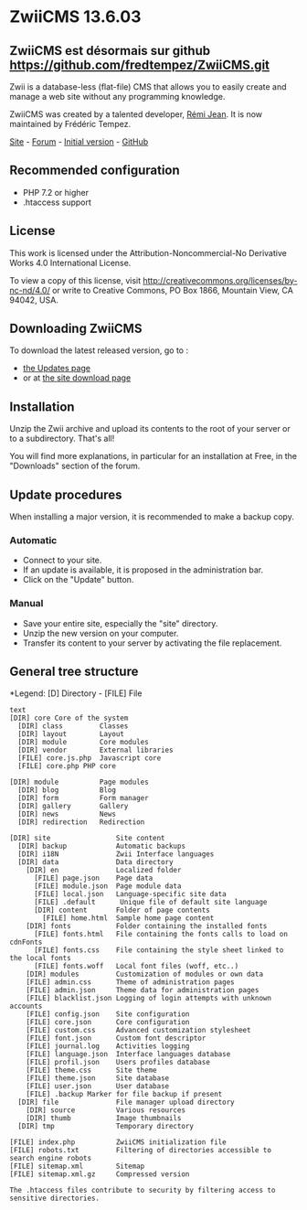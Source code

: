 # ZwiiCMS 13.6.03

## ZwiiCMS est désormais sur github https://github.com/fredtempez/ZwiiCMS.git

Zwii is a database-less (flat-file) CMS that allows you to easily create and manage a web site without any programming knowledge.

ZwiiCMS was created by a talented developer, [Rémi Jean](https://remijean.fr/). It is now maintained by Frédéric Tempez.

[Site](http://zwiicms.fr/) - [Forum](http://forum.zwiicms.com/) - [Initial version](https://github.com/remijean/ZwiiCMS/) - [GitHub](https://github.com/fredtempez/ZwiiCMS)

## Recommended configuration

* PHP 7.2 or higher
* .htaccess support

## License

This work is licensed under the Attribution-Noncommercial-No Derivative Works 4.0 International License.

To view a copy of this license, visit <http://creativecommons.org/licenses/by-nc-nd/4.0/> or write to Creative Commons, PO Box 1866, Mountain View, CA 94042, USA.

## Downloading ZwiiCMS

To download the latest released version, go to :
* [the Updates page](https://forge.chapril.org/ZwiiCMS-Team/ZwiiCMS/releases)
* or at [the site download page](https://zwiicms.fr/download)

## Installation

Unzip the Zwii archive and upload its contents to the root of your server or to a subdirectory. That's all!

You will find more explanations, in particular for an installation at Free, in the "Downloads" section of the forum.

## Update procedures

When installing a major version, it is recommended to make a backup copy.

### Automatic

* Connect to your site.
* If an update is available, it is proposed in the administration bar.
* Click on the "Update" button.

### Manual

* Save your entire site, especially the "site" directory.
* Unzip the new version on your computer.
* Transfer its content to your server by activating the file replacement.

## General tree structure

*Legend: [D] Directory - [FILE] File

````
text
[DIR] core Core of the system
  [DIR] class         Classes
  [DIR] layout        Layout
  [DIR] module        Core modules
  [DIR] vendor        External libraries
  [FILE] core.js.php  Javascript core
  [FILE] core.php PHP core

[DIR] module          Page modules
  [DIR] blog          Blog
  [DIR] form          Form manager
  [DIR] gallery       Gallery
  [DIR] news          News
  [DIR] redirection   Redirection

[DIR] site                Site content
  [DIR] backup            Automatic backups
  [DIR] i18N              Zwii Interface languages
  [DIR] data              Data directory
    [DIR] en              Localized folder
      [FILE] page.json    Page data
      [FILE] module.json  Page module data
      [FILE] local.json   Language-specific site data
      [FILE] .default      Unique file of default site language
      [DIR] content       Folder of page contents
        [FILE] home.html  Sample home page content
    [DIR] fonts           Folder containing the installed fonts
      [FILE] fonts.html   File containing the fonts calls to load on cdnFonts
      [FILE] fonts.css    File containing the style sheet linked to the local fonts
      [FILE] fonts.woff   Local font files (woff, etc..)
    [DIR] modules         Customization of modules or own data
    [FILE] admin.css      Theme of administration pages
    [FILE] admin.json     Theme data for administration pages
    [FILE] blacklist.json Logging of login attempts with unknown accounts
    [FILE] config.json    Site configuration
    [FILE] core.json      Core configuration
    [FILE] custom.css     Advanced customization stylesheet
    [FILE] font.json      Custom font descriptor
    [FILE] journal.log    Activities logging
    [FILE] language.json  Interface languages database
    [FILE] profil.json    Users profiles database
    [FILE] theme.css      Site theme
    [FILE] theme.json     Site database
    [FILE] user.json      User database
    [FILE] .backup Marker for file backup if present
  [DIR] file              File manager upload directory
    [DIR] source          Various resources
    [DIR] thumb           Image thumbnails
  [DIR] tmp               Temporary directory

[FILE] index.php          ZwiiCMS initialization file
[FILE] robots.txt         Filtering of directories accessible to search engine robots
[FILE] sitemap.xml        Sitemap
[FILE] sitemap.xml.gz     Compressed version

The .htaccess files contribute to security by filtering access to sensitive directories.
